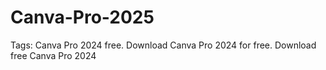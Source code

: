 # Canva-Pro-2025
Tags: Canva Pro 2024 free. Download Canva Pro 2024 for free. Download free Canva Pro 2024
